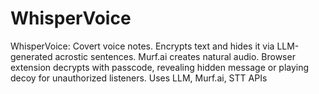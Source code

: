 # WhisperVoice
WhisperVoice: Covert voice notes. Encrypts text and hides it via LLM-generated acrostic sentences. Murf.ai creates natural audio. Browser extension decrypts with passcode, revealing hidden message or playing decoy for unauthorized listeners. Uses LLM, Murf.ai, STT APIs
